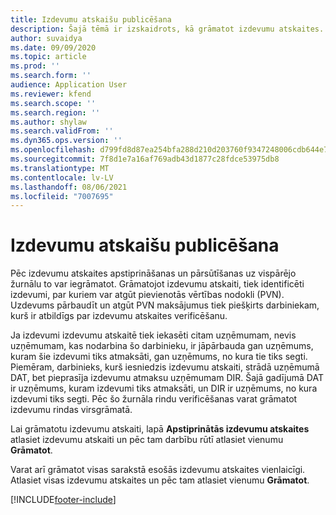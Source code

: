 ```yaml
---
title: Izdevumu atskaišu publicēšana
description: Šajā tēmā ir izskaidrots, kā grāmatot izdevumu atskaites.
author: suvaidya
ms.date: 09/09/2020
ms.topic: article
ms.prod: ''
ms.search.form: ''
audience: Application User
ms.reviewer: kfend
ms.search.scope: ''
ms.search.region: ''
ms.author: shylaw
ms.search.validFrom: ''
ms.dyn365.ops.version: ''
ms.openlocfilehash: d799fd8d87ea254bfa288d210d203760f9347248006cdb644e79bcfd9e1aa678
ms.sourcegitcommit: 7f8d1e7a16af769adb43d1877c28fdce53975db8
ms.translationtype: MT
ms.contentlocale: lv-LV
ms.lasthandoff: 08/06/2021
ms.locfileid: "7007695"
---
```

# <a name="post-expense-reports"></a>Izdevumu atskaišu publicēšana

Pēc izdevumu atskaites apstiprināšanas un pārsūtīšanas uz vispārējo žurnālu to var iegrāmatot. Grāmatojot izdevumu atskaiti, tiek identificēti izdevumi, par kuriem var atgūt pievienotās vērtības nodokli (PVN). Uzdevums pārbaudīt un atgūt PVN maksājumus tiek piešķirts darbiniekam, kurš ir atbildīgs par izdevumu atskaites verificēšanu.

Ja izdevumi izdevumu atskaitē tiek iekasēti citam uzņēmumam, nevis uzņēmumam, kas nodarbina šo darbinieku, ir jāpārbauda gan uzņēmums, kuram šie izdevumi tiks atmaksāti, gan uzņēmums, no kura tie tiks segti. Piemēram, darbinieks, kurš iesniedzis izdevumu atskaiti, strādā uzņēmumā DAT, bet pieprasīja izdevumu atmaksu uzņēmumam DIR. Šajā gadījumā DAT ir uzņēmums, kuram izdevumi tiks atmaksāti, un DIR ir uzņēmums, no kura izdevumi tiks segti. Pēc šo žurnāla rindu verificēšanas varat grāmatot izdevumu rindas virsgrāmatā.

Lai grāmatotu izdevumu atskaiti, lapā **Apstiprinātās izdevumu atskaites** atlasiet izdevumu atskaiti un pēc tam darbību rūtī atlasiet vienumu **Grāmatot**.

Varat arī grāmatot visas sarakstā esošās izdevumu atskaites vienlaicīgi. Atlasiet visas izdevumu atskaites un pēc tam atlasiet vienumu **Grāmatot**.


[!INCLUDE[footer-include](../includes/footer-banner.md)]
